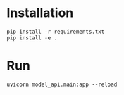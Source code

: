 # Installation

```commandline
pip install -r requirements.txt
pip install -e .
```

# Run

```commandline
uvicorn model_api.main:app --reload
```
